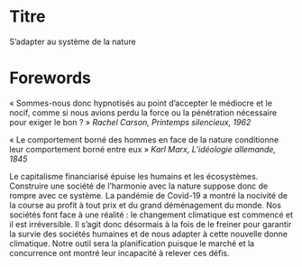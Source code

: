 # Titre

S’adapter au système de la nature

# Forewords

« Sommes-nous donc hypnotisés au point d’accepter le médiocre et le nocif, comme si nous avions perdu la force ou la pénétration nécessaire pour exiger le bon ? »
*Rachel Carson, Printemps silencieux, 1962*

« Le comportement borné des hommes en face de la nature conditionne leur comportement borné entre eux »
*Karl Marx, L’idéologie allemande, 1845*

Le capitalisme financiarisé épuise les humains et les écosystèmes. Construire une société de l’harmonie avec la nature suppose donc de rompre avec ce système. La pandémie de Covid-19 a montré la nocivité de la course au profit à tout prix et du grand déménagement du monde. Nos sociétés font face à une réalité : le changement climatique est commencé et il est irréversible. Il s’agit donc désormais à la fois de le freiner pour garantir la survie des sociétés humaines et de nous adapter à cette nouvelle donne climatique. Notre outil sera la planification puisque le marché et la concurrence ont montré leur incapacité à relever ces défis.

